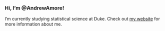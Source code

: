 ### Hi, I’m @AndrewAmore!

I’m currently studying statistical science at Duke. Check out [my website](https://andrew-amore.com) for more information about me.

<!---
AndrewAmore/AndrewAmore is a ✨ special ✨ repository because its `README.md` (this file) appears on your GitHub profile.
You can click the Preview link to take a look at your changes.
--->
